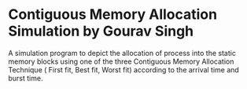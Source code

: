 # Contiguous Memory Allocation Simulation by Gourav Singh
A simulation program to depict the allocation of process into the static memory blocks using one of the three Contiguous  Memory Allocation Technique ( First fit, Best fit, Worst fit) according to the arrival time and burst time.
